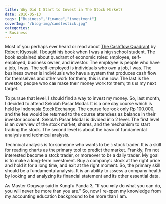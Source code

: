 ```yaml
---
title: Why Did I Start to Invest in The Stock Market?
date: 2016-05-13
tags: ["Business","finance","investment"]
coverImg: "/blog-img/candlestick.jpg"
categories:
- Business
---
```


Most of you perhaps ever heard or read about [The Cashflow Quadrant](http://www.amazon.com/exec/obidos/ASIN/0446677477/mikeleeorg-20) by Robert Kiyosaki. I bought his book when I was a high school student. The book explained about quadrant of economic roles: employee, self-employed, business owner, and investor. The employee is people who have a job, I was. The self-employed is individuals who own a job, I was. The business owner is individuals who have a system that produces cash flow for themselves and other work for them; this is me now. The last is the investor, people who can make their money work for them; this is my next target.

To pursue that level, I should find a way to invest my money. So, last month, I decided to attend Sekolah Pasar Modal. It is a one day course which is held by Indonesia Stock Exchange. The course fee took only Rp 100.000, and the fee would be returned to the course attendees as balance in their investor account. Sekolah Pasar Modal is divided into 2 level. The first level is an overview of the stock market, shares, and the mechanism to start trading the stock. The second level is about the basic of fundamental analysis and technical analysis.

Technical analysis is for someone who wants to be a stock trader. It is a skill for reading charts as the primary tool to predict the market. Frankly, I'm not interested become a stock trader, or moreover to be a daily trader. My goal is to make a long-term investment. Buy a company's stock at the right price and hold it for a long time, and exit at the right moment. So, the primary skill should be a fundamental analysis. It is an ability to assess a company health by looking and analyzing its financial statement and its other essential data.

As Master Oogway said in Kungfu Panda 3, "If you only do what you can do, you will never be more than you are." So, now I re-open my knowledge from my accounting education background to be more than I am.
